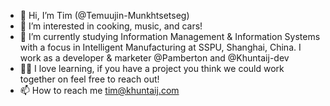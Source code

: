 - 👋 Hi, I’m Tim (@Temuujin-Munkhtsetseg)
- 👀 I’m interested in cooking, music, and cars!
- 🌱 I’m currently studying Information Management & Information Systems with a focus in Intelligent Manufacturing at SSPU, Shanghai, China. I work as a developer & marketer @Pamberton and @Khuntaij-dev
- 🧑‍🏭 I love learning, if you have a project you think we could work together on feel free to reach out!
- 📫 How to reach me tim@khuntaij.com
